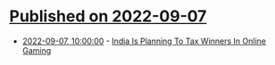 # [Published on 2022-09-07](index.md)

* [2022-09-07, 10:00:00](https://games.slashdot.org/story/22/09/06/2343232/india-is-planning-to-tax-winners-in-online-gaming?utm_source=rss1.0mainlinkanon&utm_medium=feed) - [India Is Planning To Tax Winners In Online Gaming](https://games.slashdot.org/story/22/09/06/2343232/india-is-planning-to-tax-winners-in-online-gaming?utm_source=rss1.0mainlinkanon&utm_medium=feed)
